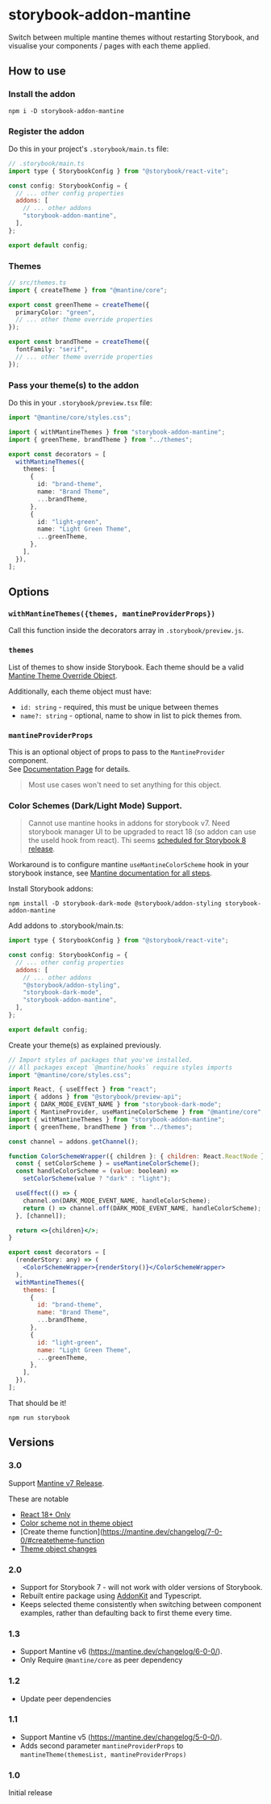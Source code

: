 # storybook-addon-mantine

Switch between multiple mantine themes without restarting Storybook, and visualise your components / pages with each theme applied.

## How to use

### Install the addon

```shell
npm i -D storybook-addon-mantine
```

### Register the addon

Do this in your project's `.storybook/main.ts` file:

```js
// .storybook/main.ts
import type { StorybookConfig } from "@storybook/react-vite";

const config: StorybookConfig = {
  // ... other config properties
  addons: [
    // ... other addons
    "storybook-addon-mantine",
  ],
};

export default config;
```

### Themes

```ts
// src/themes.ts
import { createTheme } from "@mantine/core";

export const greenTheme = createTheme({
  primaryColor: "green",
  // ... other theme override properties
});

export const brandTheme = createTheme({
  fontFamily: "serif",
  // ... other theme override properties
});
```

### Pass your theme(s) to the addon

Do this in your `.storybook/preview.tsx` file:

```ts
import "@mantine/core/styles.css";

import { withMantineThemes } from "storybook-addon-mantine";
import { greenTheme, brandTheme } from "../themes";

export const decorators = [
  withMantineThemes({
    themes: [
      {
        id: "brand-theme",
        name: "Brand Theme",
        ...brandTheme,
      },
      {
        id: "light-green",
        name: "Light Green Theme",
        ...greenTheme,
      },
    ],
  }),
];
```

## Options

### `withMantineThemes({themes, mantineProviderProps})`

Call this function inside the decorators array in `.storybook/preview.js`.

### `themes`

List of themes to show inside Storybook.
Each theme should be a valid [Mantine Theme Override Object](https://mantine.dev/theming/theme-object/#store-theme-override-object-in-a-variable).

Additionally, each theme object must have:

- `id: string` - required, this must be unique between themes
- `name?: string` - optional, name to show in list to pick themes from.

### `mantineProviderProps`

This is an optional object of props to pass to the `MantineProvider` component.  
See [Documentation Page](https://mantine.dev/theming/mantine-provider/#mantineprovider-props) for details.

> Most use cases won't need to set anything for this object.

### Color Schemes (Dark/Light Mode) Support.

> Cannot use mantine hooks in addons for storybook v7. Need storybook manager UI to be upgraded to react 18 (so addon can use the useId hook from react). Thi seems [scheduled for Storybook 8 release](https://github.com/storybookjs/storybook/milestone/89).

Workaround is to configure mantine `useMantineColorScheme` hook in your storybook instance, see [Mantine documentation for all steps](https://mantine.dev/guides/storybook/).

Install Storybook addons:

```shell
npm install -D storybook-dark-mode @storybook/addon-styling storybook-addon-mantine
```

Add addons to .storybook/main.ts:

```jsx
import type { StorybookConfig } from "@storybook/react-vite";

const config: StorybookConfig = {
  // ... other config properties
  addons: [
    // ... other addons
    "@storybook/addon-styling",
    "storybook-dark-mode",
    "storybook-addon-mantine",
  ],
};

export default config;
```

Create your theme(s) as explained previously.

```jsx
// Import styles of packages that you've installed.
// All packages except `@mantine/hooks` require styles imports
import "@mantine/core/styles.css";

import React, { useEffect } from "react";
import { addons } from "@storybook/preview-api";
import { DARK_MODE_EVENT_NAME } from "storybook-dark-mode";
import { MantineProvider, useMantineColorScheme } from "@mantine/core";
import { withMantineThemes } from "storybook-addon-mantine";
import { greenTheme, brandTheme } from "../themes";

const channel = addons.getChannel();

function ColorSchemeWrapper({ children }: { children: React.ReactNode }) {
  const { setColorScheme } = useMantineColorScheme();
  const handleColorScheme = (value: boolean) =>
    setColorScheme(value ? "dark" : "light");

  useEffect(() => {
    channel.on(DARK_MODE_EVENT_NAME, handleColorScheme);
    return () => channel.off(DARK_MODE_EVENT_NAME, handleColorScheme);
  }, [channel]);

  return <>{children}</>;
}

export const decorators = [
  (renderStory: any) => (
    <ColorSchemeWrapper>{renderStory()}</ColorSchemeWrapper>
  ),
  withMantineThemes({
    themes: [
      {
        id: "brand-theme",
        name: "Brand Theme",
        ...brandTheme,
      },
      {
        id: "light-green",
        name: "Light Green Theme",
        ...greenTheme,
      },
    ],
  }),
];
```

That should be it!

`npm run storybook`

## Versions

### 3.0

Support [Mantine v7 Release](https://v7.mantine.dev/guides/6x-to-7x).

These are notable

- [React 18+ Only](https://mantine.dev/changelog/7-0-0/#react-18-only)
- [Color scheme not in theme object](https://mantine.dev/changelog/7-0-0/#built-in-color-scheme-manager)
- [Create theme function](https://mantine.dev/changelog/7-0-0/#createtheme-function
- [Theme object changes](https://mantine.dev/changelog/7-0-0/#theme-object-changes)

### 2.0

- Support for Storybook 7 - will not work with older versions of Storybook.
- Rebuilt entire package using [AddonKit](https://github.com/storybookjs/addon-kit) and Typescript.
- Keeps selected theme consistently when switching between component examples, rather than defaulting back to first theme every time.

### 1.3

- Support Mantine v6 (https://mantine.dev/changelog/6-0-0/).
- Only Require `@mantine/core` as peer dependency

### 1.2

- Update peer dependencies

### 1.1

- Support Mantine v5 (https://mantine.dev/changelog/5-0-0/).
- Adds second parameter `mantineProviderProps` to `mantineTheme(themesList, mantineProviderProps)`

### 1.0

Initial release

